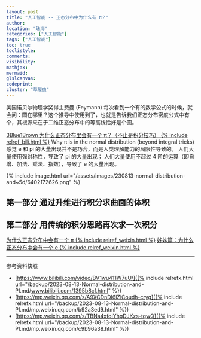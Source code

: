 ```yaml
---
layout: post
title: "人工智能 -- 正态分布中为什么有 π？"
author:
location: "珠海"
categories: ["人工智能"]
tags: ["人工智能"]
toc: true
toclistyle:
comments:
visibility:
mathjax:
mermaid:
glslcanvas:
codeprint:
cluster: "草履虫"
---
```


美国诺贝尔物理学奖得主费曼 (Feymann) 每次看到一个有的数学公式的时候，就会问：圆在哪里？这个推导中使用到了，也就是告诉我们正态分布密度公式中有个，其根源来在于二维正态分布中的等高线恰好是个圆。

[3Blue1Brown 为什么正态分布里会有一个 π？（不止是积分技巧） {% include relref_bili.html %}](https://www.bilibili.com/video/BV1wu411W7uU/)
Why π is in the normal distribution (beyond integral tricks)
感觉 e 和 pi 的大量出现并不是巧合，而是人类理解能力的局限性导致的。
人们大量使用强对称性，导致了 pi 的大量出现；
人们大量使用不超过 4 阶的运算（即自增、加法、乘法、指数），导致了 e 的大量出现。

{% include image.html url="/assets/images/230813-normal-distribution-and~5d/6402172626.png" %}


## 第一部分 通过升维进行积分求曲面的体积


## 第二部分 用传统的积分思路再次求一次积分

[为什么正态分布中会有一个 π {% include relref_weixin.html %}](https://mp.weixin.qq.com/s/A9XCDnDI6lZlCoudh-cryg)
[姊妹篇：为什么正态分布中会有一个 e {% include relref_weixin.html %}](https://mp.weixin.qq.com/s/TBNa4xfoIYhgDJKzs-tqwQ)



<hr class='reviewline'/>
<p class='reviewtip'><script type='text/javascript' src='{% include relref.html url="/assets/reviewjs/blogs/2023-08-13-Normal-distribution-and-PI.md.js" %}'></script></p>
<font class='ref_snapshot'>参考资料快照</font>

- [https://www.bilibili.com/video/BV1wu411W7uU/]({% include relrefx.html url="/backup/2023-08-13-Normal-distribution-and-PI.md/www.bilibili.com/1395b8cf.html" %})
- [https://mp.weixin.qq.com/s/A9XCDnDI6lZlCoudh-cryg]({% include relrefx.html url="/backup/2023-08-13-Normal-distribution-and-PI.md/mp.weixin.qq.com/b92a3ed9.html" %})
- [https://mp.weixin.qq.com/s/TBNa4xfoIYhgDJKzs-tqwQ]({% include relrefx.html url="/backup/2023-08-13-Normal-distribution-and-PI.md/mp.weixin.qq.com/c9b96a38.html" %})
